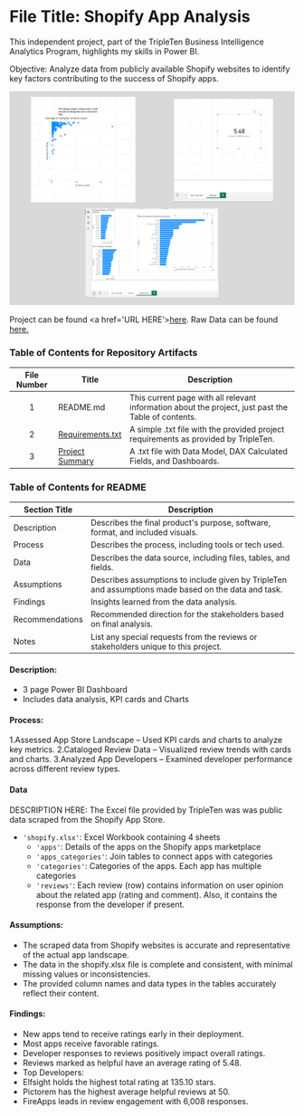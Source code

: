 

# File Title: Shopify App Analysis

This independent project, part of the TripleTen Business Intelligence Analytics Program, highlights my skills in Power BI.

Objective:
Analyze data from publicly available Shopify websites to identify key factors contributing to the success of Shopify apps.

<img src="https://github.com/SakinahJ/Data_Projects_TripleTen/blob/main/Images/sprint%206%20project.png" alt="First Sheet of Project**">

Project can be found <a href='URL HERE’><u>here</u>.</a>
Raw Data can be found <a href='URL HERE'><u>here</u>.</a>

### Table of Contents for Repository Artifacts
| File Number | Title | Description |
| :-----------: | ----------- |----------- |
| 1 | README.md | This current page with all relevant information about the project, just past the Table of contents. |
| 2 | [Requirements.txt](https://docs.google.com/document/d/1zI3M7jNENdJgVd2Lg2QNkEok7WJjzpmKeq9dtXpqcxM/edit?usp=sharing) | A simple .txt file with the provided project requirements as provided by TripleTen. |
| 3 | [Project Summary](https://docs.google.com/document/d/1wOvwgkWLI1fbcOORLJhPYhIHTW3wh4LLxVCw7NOG278/edit?usp=sharing) | A .txt file with Data Model, DAX Calculated Fields, and Dashboards.|

### Table of Contents for README
| Section Title | Description |
| ----------- |----------- |
| Description | Describes the final product's purpose, software, format, and included visuals. |
| Process | Describes the process, including tools or tech used. |
| Data | Describes the data source, including files, tables, and fields. |
| Assumptions | Describes assumptions to include given by TripleTen and assumptions made based on the data and task. |
| Findings | Insights learned from the data analysis. |
| Recommendations | Recommended direction for the stakeholders based on final analysis. |
| Notes | List any special requests from the reviews or stakeholders unique to this project. |

#### Description:
- 3 page Power BI Dashboard
- Includes data analysis, KPI cards and Charts

#### Process:
1.Assessed App Store Landscape – Used KPI cards and charts to analyze key metrics.
2.Cataloged Review Data – Visualized review trends with cards and charts.
3.Analyzed App Developers – Examined developer performance across different review types.

#### Data
DESCRIPTION HERE: The Excel file provided by TripleTen was was public data scraped from the Shopify App Store.
- `'shopify.xlsx'`: Excel Workbook containing 4 sheets
    - `'apps'`: Details of the apps on the Shopify apps marketplace
    - `'apps_categories'`: Join tables to connect apps with categories
    - `'categories'`: Categories of the apps. Each app has multiple categories
    - `'reviews'`: Each review (row) contains information on user opinion about the related app (rating and comment). Also, it contains the response from the developer if present.

#### Assumptions:
- The scraped data from Shopify websites is accurate and representative of the actual app landscape.
- The data in the shopify.xlsx file is complete and consistent, with minimal missing values or inconsistencies.
- The provided column names and data types in the tables accurately reflect their content.


#### Findings:
- New apps tend to receive ratings early in their deployment.
- Most apps receive favorable ratings.
- Developer responses to reviews positively impact overall ratings.
- Reviews marked as helpful have an average rating of 5.48.
- Top Developers:
- Elfsight holds the highest total rating at 135.10 stars.
- Pictorem has the highest average helpful reviews at 50.
- FireApps leads in review engagement with 6,008 responses.


